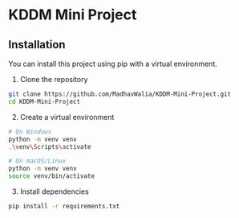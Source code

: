 # KDDM Mini Project

## Installation

You can install this project using pip with a virtual environment.

1. Clone the repository
```bash
git clone https://github.com/MadhavWalia/KDDM-Mini-Project.git
cd KDDM-Mini-Project
```

2. Create a virtual environment
```bash
# On Windows
python -m venv venv
.\venv\Scripts\activate

# On macOS/Linux
python -m venv venv
source venv/bin/activate
```

3. Install dependencies
```bash
pip install -r requirements.txt
```
